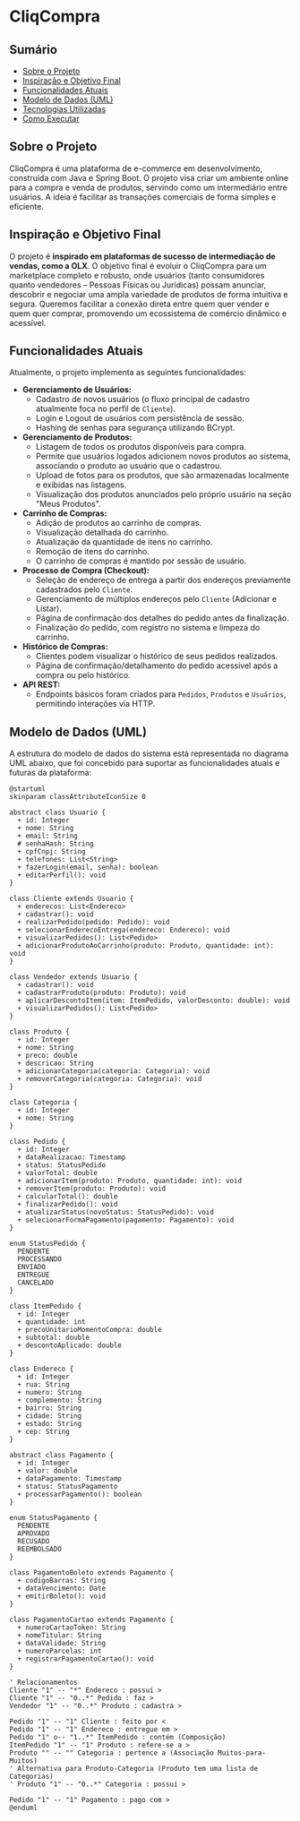 # CliqCompra

## Sumário
- [Sobre o Projeto](#sobre-o-projeto)
- [Inspiração e Objetivo Final](#inspiração-e-objetivo-final)
- [Funcionalidades Atuais](#funcionalidades-atuais)
- [Modelo de Dados (UML)](#modelo-de-dados-uml)
- [Tecnologias Utilizadas](#tecnologias-utilizadas)
- [Como Executar](#como-executar)

## Sobre o Projeto
CliqCompra é uma plataforma de e-commerce em desenvolvimento, construída com Java e Spring Boot. O projeto visa criar um ambiente online para a compra e venda de produtos, servindo como um intermediário entre usuários. A ideia é facilitar as transações comerciais de forma simples e eficiente.

## Inspiração e Objetivo Final
O projeto é **inspirado em plataformas de sucesso de intermediação de vendas, como a OLX**. O objetivo final é evoluir o CliqCompra para um marketplace completo e robusto, onde usuários (tanto consumidores quanto vendedores – Pessoas Físicas ou Jurídicas) possam anunciar, descobrir e negociar uma ampla variedade de produtos de forma intuitiva e segura. Queremos facilitar a conexão direta entre quem quer vender e quem quer comprar, promovendo um ecossistema de comércio dinâmico e acessível.

## Funcionalidades Atuais
Atualmente, o projeto implementa as seguintes funcionalidades:
* **Gerenciamento de Usuários:**
    * Cadastro de novos usuários (o fluxo principal de cadastro atualmente foca no perfil de `Cliente`).
    * Login e Logout de usuários com persistência de sessão.
    * Hashing de senhas para segurança utilizando BCrypt.
* **Gerenciamento de Produtos:**
    * Listagem de todos os produtos disponíveis para compra.
    * Permite que usuários logados adicionem novos produtos ao sistema, associando o produto ao usuário que o cadastrou.
    * Upload de fotos para os produtos, que são armazenadas localmente e exibidas nas listagens.
    * Visualização dos produtos anunciados pelo próprio usuário na seção "Meus Produtos".
* **Carrinho de Compras:**
    * Adição de produtos ao carrinho de compras.
    * Visualização detalhada do carrinho.
    * Atualização da quantidade de itens no carrinho.
    * Remoção de itens do carrinho.
    * O carrinho de compras é mantido por sessão de usuário.
* **Processo de Compra (Checkout):**
    * Seleção de endereço de entrega a partir dos endereços previamente cadastrados pelo `Cliente`.
    * Gerenciamento de múltiplos endereços pelo `Cliente` (Adicionar e Listar).
    * Página de confirmação dos detalhes do pedido antes da finalização.
    * Finalização do pedido, com registro no sistema e limpeza do carrinho.
* **Histórico de Compras:**
    * Clientes podem visualizar o histórico de seus pedidos realizados.
    * Página de confirmação/detalhamento do pedido acessível após a compra ou pelo histórico.
* **API REST:**
    * Endpoints básicos foram criados para `Pedidos`, `Produtos` e `Usuários`, permitindo interações via HTTP.

## Modelo de Dados (UML)
A estrutura do modelo de dados do sistema está representada no diagrama UML abaixo, que foi concebido para suportar as funcionalidades atuais e futuras da plataforma:

```plantuml
@startuml
skinparam classAttributeIconSize 0

abstract class Usuario {
  + id: Integer
  + nome: String
  + email: String
  # senhaHash: String
  + cpfCnpj: String
  + telefones: List<String>
  + fazerLogin(email, senha): boolean
  + editarPerfil(): void
}

class Cliente extends Usuario {
  + enderecos: List<Endereco>
  + cadastrar(): void
  + realizarPedido(pedido: Pedido): void
  + selecionarEnderecoEntrega(endereco: Endereco): void
  + visualizarPedidos(): List<Pedido>
  + adicionarProdutoAoCarrinho(produto: Produto, quantidade: int): void
}

class Vendedor extends Usuario {
  + cadastrar(): void
  + cadastrarProduto(produto: Produto): void
  + aplicarDescontoItem(item: ItemPedido, valorDesconto: double): void
  + visualizarPedidos(): List<Pedido>
}

class Produto {
  + id: Integer
  + nome: String
  + preco: double
  + descricao: String
  + adicionarCategoria(categoria: Categoria): void
  + removerCategoria(categoria: Categoria): void
}

class Categoria {
  + id: Integer
  + nome: String
}

class Pedido {
  + id: Integer
  + dataRealizacao: Timestamp
  + status: StatusPedido
  + valorTotal: double
  + adicionarItem(produto: Produto, quantidade: int): void
  + removerItem(produto: Produto): void
  + calcularTotal(): double
  + finalizarPedido(): void
  + atualizarStatus(novoStatus: StatusPedido): void
  + selecionarFormaPagamento(pagamento: Pagamento): void
}

enum StatusPedido {
  PENDENTE
  PROCESSANDO
  ENVIADO
  ENTREGUE
  CANCELADO
}

class ItemPedido {
  + id: Integer
  + quantidade: int
  + precoUnitarioMomentoCompra: double
  + subtotal: double
  + descontoAplicado: double
}

class Endereco {
  + id: Integer
  + rua: String
  + numero: String
  + complemento: String
  + bairro: String
  + cidade: String
  + estado: String
  + cep: String
}

abstract class Pagamento {
  + id: Integer
  + valor: double
  + dataPagamento: Timestamp
  + status: StatusPagamento
  + processarPagamento(): boolean
}

enum StatusPagamento {
  PENDENTE
  APROVADO
  RECUSADO
  REEMBOLSADO
}

class PagamentoBoleto extends Pagamento {
  + codigoBarras: String
  + dataVencimento: Date
  + emitirBoleto(): void
}

class PagamentoCartao extends Pagamento {
  + numeroCartaoToken: String
  + nomeTitular: String
  + dataValidade: String
  + numeroParcelas: int
  + registrarPagamentoCartao(): void
}

' Relacionamentos
Cliente "1" -- "*" Endereco : possui >
Cliente "1" -- "0..*" Pedido : faz >
Vendedor "1" -- "0..*" Produto : cadastra >

Pedido "1" -- "1" Cliente : feito por <
Pedido "1" -- "1" Endereco : entregue em >
Pedido "1" o-- "1..*" ItemPedido : contém (Composição)
ItemPedido "1" -- "1" Produto : refere-se a >
Produto "" -- "" Categoria : pertence a (Associação Muitos-para-Muitos)
' Alternativa para Produto-Categoria (Produto tem uma lista de Categorias)
' Produto "1" -- "0..*" Categoria : possui >

Pedido "1" -- "1" Pagamento : pago com >
@enduml
